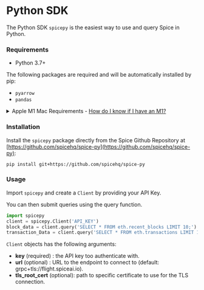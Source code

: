 # Python SDK

The Python SDK `spicepy` is the easiest way to use and query Spice in Python.

### Requirements

* Python 3.7+

The following packages are required and will be automatically installed by pip:

* `pyarrow`
* `pandas`

<details>

<summary>Apple M1 Mac Requirements - <a href="https://support.apple.com/en-us/HT211814">How do I know if I have an M1?</a></summary>

M1 Macs require an arm64 compatible version of `pyarrow` which can be installed using [miniforge](https://github.com/conda-forge/miniforge). We recommend the following procedure:

* Install [Homebrew](https://brew.sh)
* Install [miniforge](https://github.com/conda-forge/miniforge) with:

```
brew install --cask miniforge
```

* Initialize conda in your terminal with:

```
conda init "$(basename "${SHELL}")"
```

* Install `pyarrow` and `pandas` with:

```
conda install pyarrow pandas
```

While [Anaconda](https://www.anaconda.com) can be used to install pyarrow, the installed version is old (4.0.0) so we recommend using the [miniforge](https://github.com/conda-forge/miniforge) distribution.

</details>

### Installation

Install the `spicepy` package directly from the Spice Github Repository at [https://github.com/spicehq/spice-py](https://github.com/spicehq/spice-py):

```
pip install git+https://github.com/spicehq/spice-py
```

### Usage

Import `spicepy` and create a `Client` by providing your API Key.

You can then submit queries using the query function.

```python
import spicepy
client = spicepy.Client('API_KEY')
block_data = client.query('SELECT * FROM eth.recent_blocks LIMIT 10;').read_pandas()
transaction_Data = client.query('SELECT * FROM eth.transactions LIMIT 10;').read_pandas()
```

`Client` objects has the following arguments:

* **key** (required) : the API key too authenticate with.
* **url** (optional) : URL to the endpoint to connect to (default: grpc+tls://flight.spiceai.io).
* **tls\_root\_cert** (optional): path to specific certificate to use for the TLS connection.
